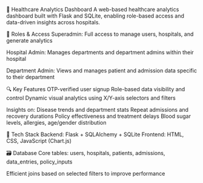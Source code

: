🏥 Healthcare Analytics Dashboard
A web-based healthcare analytics dashboard built with Flask and SQLite, enabling role-based access and data-driven insights across hospitals.

🔑 Roles & Access
Superadmin: Full access to manage users, hospitals, and generate analytics

Hospital Admin: Manages departments and department admins within their hospital

Department Admin: Views and manages patient and admission data specific to their department

🔍 Key Features
OTP-verified user signup
Role-based data visibility and control
Dynamic visual analytics using X/Y-axis selectors and filters

Insights on:
Disease trends and department stats
Repeat admissions and recovery durations
Policy effectiveness and treatment delays
Blood sugar levels, allergies, age/gender distribution

🧩 Tech Stack
Backend: Flask + SQLAlchemy + SQLite
Frontend: HTML, CSS, JavaScript (Chart.js)

🗃️ Database
Core tables: users, hospitals, patients, admissions, data_entries, policy_inputs

Efficient joins based on selected filters to improve performance
